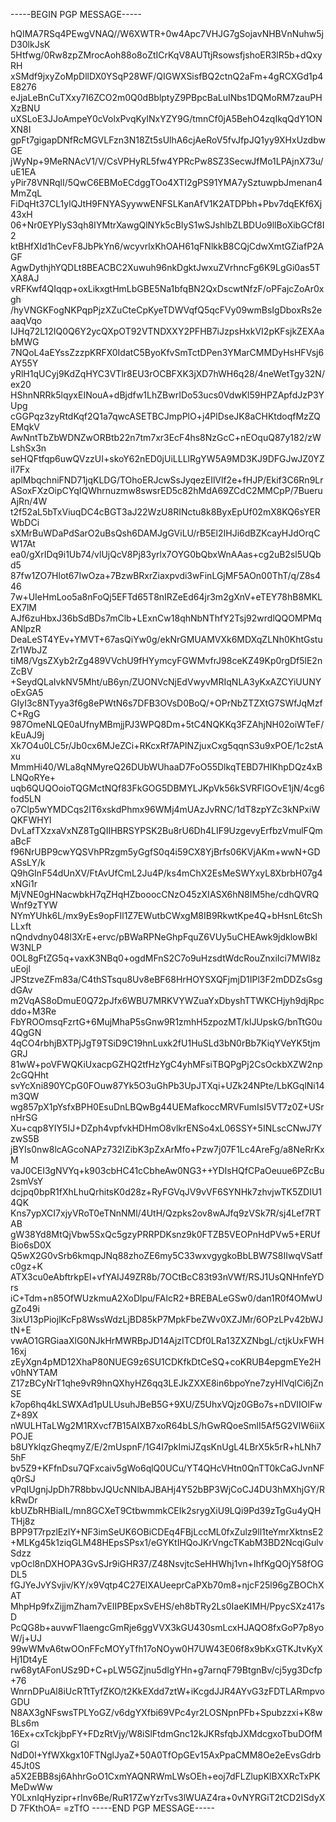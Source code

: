 -----BEGIN PGP MESSAGE-----

hQIMA7RSq4PEwgVNAQ//W6XWTR+0w4Apc7VHJG7gSojavNHBVnNuhw5jD30lkJsK
5Htfwg/0Rw8zpZMrocAoh88o8oZtICrKqV8AUTtjRsowsfjshoER3lR5b+dQxyRH
xSMdf9jxyZoMpDllDX0YSqP28WF/QIGWXSisfBQ2ctnQ2aFm+4gRCXGd1p4E8276
eJjaLeBnCuTXxy7I6ZCO2m0Q0dBblptyZ9PBpcBaLuINbs1DQMoRM7zauPHXzBNU
uXSLoE3JJoAmpeY0cVolxPvqKyINxYZY9G/tmnCf0jA5BehO4zqIkqQdY1ONXN8I
gpFt7gigapDNfRcMGVLFzn3N18Zt5sUlhA6cjAeRoV5fvJfpJQ1yy9XHxUzdbwGE
jWyNp+9MeRNAcV1/V/CsVPHyRL5fw4YPRcPw8SZ3SecwJfMo1LPAjnX73u/uE1EA
yPir78VNRqlI/5QwC6EBMoECdggTOo4XTI2gPS91YMA7ySztuwpbJmenan4MmZqL
FiDqHt37CL1ylQJtH9FNYASyywwENFSLKanAfV1K2ATDPbh+Pbv7dqEKf6Xj43xH
06+Nr0EYPIyS3qh8IYMtrXawgQlNYk5cBIyS1wSJshlbZLBDUo9llBoXibGCf8I2
ktBHfXId1hCevF8JbPkYn6/wcyvrlxKhOAH61qFNlkkB8CQjCdwXmtGZiafP2AGF
AgwDythjhYQDLt8BEACBC2Xuwuh96nkDgktJwxuZVrhncFg6K9LgGi0as5TXA8AJ
vRFKwf4QIqqp+oxLikxgtHmLbGBE5Na1bfqBN2QxDscwtNfzF/oPFajcZoAr0xgh
/hyVNGKFogNKPqpPjzXZuCteCpKyeTDWVqfQ5qcFVy09wmBsIgDboxRs2eaaqVqo
IJHq72L12IQ0Q6Y2ycQXpOT92VTNDXXY2PFHB7iJzpsHxkVI2pKFsjkZEXAabMWG
7NQoL4aEYssZzzpKRFX0IdatC5ByoKfvSmTctDPen3YMarCMMDyHsHFVsj6AY55Y
yRlH1qUCyj9KdZqHYC3VTlr8EU3rOCBFXK3jXD7hWH6q28/4neWetTgy32N/ex20
HShnNRRk5lqyxEINouA+dBjdfw1LhZBwrIDo53ucs0VdwKl59HPZApfdJzP3YUpg
cGGPqz3zyRtdKqf2Q1a7qwcASETBCJmpPlO+j4PlDseJK8aCHKtdoqfMzZQEMqkV
AwNntTbZbWDNZwORBtb22n7tm7xr3EcF4hs8NzGcC+nEOquQ87y182/zWLshSx3n
seHQFtfqp6uwQVzzUI+skoY62nED0jUiLLLlRgYW5A9MD3KJ9DFGJwJZ0YZiI7Fx
aplMbqchniFND71jqKLDG/TOhoERJcwSsJyqezEIlVlf2e+fHJP/Ekif3C6Rn9Lr
ASoxFXzOipCYqIQWhrnuzmw8swsrED5c82hMdA69ZCdC2MMCpP/7BueruAjRn/4W
t2f52aL5bTxViuqDC4cBGT3aJ22WzU8RINctu8k8ByxEpUf02mX8KQ6sYERWbDCi
sXMrBuWDaPdSarO2uBsQsh6DAMJgGViLU/rB5El2IHJi6dBZKcayHJdOrqCW17At
ea0/gXrIDq9i1Ub74/vlUjQcV8Pj83yrlx7OYG0bQbxWnAAas+cg2uB2sl5UQbd5
87fw1ZO7Hlot67IwOza+7BzwBRxrZiaxpvdi3wFinLGjMF5AOn00ThT/q/Z8s446
7w+UIeHmLoo5a8nFoQj5EFTd65T8nIRZeEd64jr3m2gXnV+eTEY78hB8MKLEX7lM
AJf6zuHbxJ36bSdBDs7mClb+LExnCw18qhNbNThfY2Tsj92wrdlQQOMPMqANlpzR
DeaLeST4YEv+YMVT+67asQiYw0g/ekNrGMUAMVXk6MDXqZLNh0KhtGstuZr1WbJZ
tiM8/VgsZXyb2rZg489VVchU9fHYymcyFGWMvfrJ98ceKZ49Kp0rgDf5lE2nZcBV
+SeydQLaIvkNV5Mht/uB6yn/ZUONVcNjEdVwyvMRIqNLA3yKxAZCYiUUNYoExGA5
GIyI3c8NTyya3f6g8ePWtN6s7DFB3OVsD0BoQ/+OPrNbZTZXtG7SWfJqMzfC+RgG
987OmeNLQE0aUfnyMBmjjPJ3WPQ8Dm+5tC4NQKKq3FZAhjNH02oiWTeF/kEuAJ9j
Xk7O4u0LC5r/Jb0cx6MJeZCi+RKcxRf7APINZjuxCxg5qqnS3u9xPOE/1c2stAxu
MmmHi40/WLa8qNMyreQ26DUbWUhaaD7FoO55DlkqTEBD7HIKhpDQz4xBLNQoRYe+
uqb6QUQOoioTQGMctNQf83FkGOG5DBMYLJKpVk56kSVRFlGOvE1jN/4cg6fod5LN
o7Clp5wYMDCqs2IT6xskdPhmx96WMj4mUAzJvRNC/1dT8zpYZc3kNPxiWQKFWHYl
DvLafTXzxaVxNZ8TgQIIHBRSYPSK2Bu8rU6Dh4LIF9UzgevyErfbzVmulFQmaBcF
f96NrUBP9cwYQSVhPRzgm5yGgfS0q4i59CX8YjBrfs06KVjAKm+wwN+GDASsLY/k
Q9hGInF54dUnXV/FtAvUfCmL2Ju4P/ks4mChX2EsMeSWYxyL8XbrbH07g4xNGi1r
MjVNE0gHNacwbkH7qZHqHZbooocCNzO45zXIASX6hN8IM5he/cdhQVRQWnf9zTYW
NYmYUhk6L/mx9yEs9opFIl1Z7EWutbCWxgM8IB9RkwtKpe4Q+bHsnL6tcShLLxft
nQndvdny048l3XrE+ervc/pBWaRPNeGhpFquZ6VUy5uCHEAwk9jdklowBklW3NLP
0OL8gFtZG5q+vaxK3NBq0+ogdMFnS2C7o9uHzsdtWdcRouZnxiIci7MWl8zuEojl
JPStzveZFm83a/C4thSTsqu8Uv8eBF68HrHOYSXQFjmjD1IPl3F2mDDZsGsgdGAv
m2VqAS8oDmuE0Q72pJfx6WBU7MRKVYWZuaYxDbyshTTWKCHjyh9djRpcddo+M3Re
FbYROOmsqFzrtG+6MujMhaP5sGnw9R1zmhH5zpozMT/klJUpskG/bnTtG0u4QgGN
4qCO4rbhjBXTPjJgT9TSiD9C19hnLuxk2fU1HuSLd3bN0rBb7KiqYVeYK5tjmGRJ
81wW+poVFWQKiUxacpGZHQ2tfHzYgC4yhMFsiTBQPgPj2CsOckbXZW2np2cGQHht
svYcXni890YCpG0FOuw87Yk5O3uGhPb3UpJTXqi+UZk24NPte/LbKGqlNi14m3QW
wg857pX1pYsfxBPH0EsuDnLBQwBg44UEMafkoccMRVFumIsI5VT7z0Z+USrnHrSG
Xu+cqp8YIY5IJ+DZph4vpfvkHDHmO8vlkrENSo4xL06SSY+5INLscCNwJ7YzwS5B
jBYIs0nw8lcAGcoNAPz732IZibK3pZxArMfo+Pzw7j07F1Lc4AreFg/a8NeRrKxM
vaJ0CEI3gNVYq+k903cbHC41cCbheAw0NG3++YDIsHQfCPaOeuue6PZcBu2smVsY
dcjpq0bpR1fXhLhuQrhitsK0d28z+RyFGVqJV9vVF6SYNHk7zhvjwTK5ZDIU14QK
Kns7ypXCI7xjyVRoT0eTNnNMl/4UtH/Qzpks2ov8wAJfq9zVSk7R/sj4Lef7RTAB
gW38Yd8MtQjVbw5SxQc5gzyPRRPDKsnz9k0FTZB5VEOPnHdPVw5+ERUfBio6sD0X
Q5wX2G0vSrb6kmqpJNq88zhoZE6my5C33wxvgygkoBbLBW7S8IIwqVSatfc0gz+K
ATX3cu0eAbftrkpEl+vfYAIJ49ZR8b/7OCtBcC83t93nVWf/RSJ1UsQNHnfeYDrs
iC+Tdm+n85OfWUzkmuA2XoDlpu/FAlcR2+BREBALeGSw0/dan1R0f4OMwUgZo49i
3ixU13pPiojlKcFp8WssWdzLjBD85kP7MpkFbeZWv0XZJMr/6OPzLPv42bWJtN+E
vwAO1GRGiaaXlG0NJkHrMWRBpJD14AjzITCDf0LRa13ZXZNbgL/ctjkUxFWH16xj
zEyXgn4pMD12XhaP80NUEG9z6SU1CDKfkDtCeSQ+coKRUB4epgmEYe2Hv0hNYTAM
Z17zBCyNrT1qhe9vR9hnQXhyHZ6qq3LEJkZXXE8in6bpoYne7zyHlVqlCi6jZnSE
k7op6hq4kLSWXAd1pULUsuhJBeB5G+9XU/Z5UhxVQjz0GBo7s+nDVIIOlFwZ+89X
nWULHTaLWg2M1RXvcf7B15AIXB7xoR64bLS/hGwRQoeSmlI5Af5G2VlW6iiXPOJE
b8UYklqzGheqmyZ/E/2mUspnF/1G4I7pkImiJZqsKnUgL4LBrX5k5rR+hLNh75hF
bv5Z9+KFfnDsu7QFxcaiv5gWo6qlQ0UCu/YT4QHcVHtn0QnTT0kCaGJvnNFq0rSJ
vPqIUgnjJpDh7R8bbvJQUcNNlbAJBAHj4Y52bBP3WjCoCJ4DU3hMXhjGY/RkRwDr
kbUZbRHBiaIL/mn8GCXeT9CtbwmmkCEIk2srygXiU9LQi9Pd39zTgGu4yQHTHj8z
BPP9T7rpzlEzlY+NF3imSeUK6OBiCDEq4FBjLccML0fxZulz9ll1teYmrXktnsE2
+MLKg45k1ziqGLM48HEpsSPsx1/eGYKtIHQoJKrVngcTKabM3BD2NcqiGulvSdzz
vpOcl8nDXHOPA3GvSJr9iGHR37/Z48NsvjtcSeHHWhj1vn+IhfKgQOjY58fOGDL5
fGJYeJvYSvjiv/KY/x9Vqtp4C27ElXAUeeprCaPXb70m8+njcF25l96gZBOChXAT
MhpHp9fxZijjmZham7vEIIPBEpxSvEHS/eh8bTRy2Ls0IaeKIMH/PpycSXz417sD
PcQG8b+auvwF1laengcGmRje6ggVVX3kGU430smLcxHJAQO8fxGoP7p8yoW/j+UJ
99wWMvA6twOOnFFcMOYyTfh17oNOyw0H7UW43E06f8x9bKxGTKJtvKyXHj1Dt4yE
rw68ytAFonUSz9D+C+pLW5GZjnu5dIgYHn+g7arnqF79BtgnBv/cj5yg3Dcfp+76
WnrnDPuAl8iUcRTtTyfZKO/t2KkEXdd7ztW+iKcgdJJR4AYvG3zFDTLARmpvoGDU
N8AX3gNFswsTPLYoGZ/v6dgYXfbi69VPc4yr2LOSNpnPFb+Spubzzxi+K8wBLs6m
16Ex+cxTckjbpFY+FDzRtVjy/W8iSlFtdmGnc12kJKRsfqbJXMdcgxoTbuDOfMGl
NdD0I+YfWXkgx10FTNglJyaZ+50A0TfOpGEv15AxPpaCMM8Oe2eEvsGdrb45Jt0S
a5X2EBB8sj6AhhrGoO1CxmYAQNRWmLWsOEh+eoj7dFLZlupKlBXXRcTxPKMeDwWw
Y0LxnIqHyzipr+rInv6Be/RuR17ZwYzrTvs3lWUAZ4ra+0vNYRGiT2tCD2ISdyXD
7FKthOA=
=zTfO
-----END PGP MESSAGE-----
